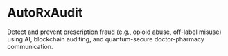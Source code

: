 # AutoRxAudit
Detect and prevent prescription fraud (e.g., opioid abuse, off-label misuse) using AI, blockchain auditing, and quantum-secure doctor-pharmacy communication.

